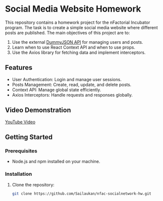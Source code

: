 # Social Media Website Homework

This repository contains a homework project for the nFactorial Incubator program. The task is to create a simple social media website where different posts are published. The main objectives of this project are to:

1. Use the external [DummyJSON API](https://dummyjson.com/) for managing users and posts.
2. Learn when to use React Context API and when to use props.
3. Use the Axios library for fetching data and implement interceptors.

## Features

- User Authentication: Login and manage user sessions.
- Posts Management: Create, read, update, and delete posts.
- Context API: Manage global state efficiently.
- Axios Interceptors: Handle requests and responses globally.

## Video Demonstration

[YouTube Video](https://youtu.be/O0qHeXfAzAM?si=BB9KbgiOsEfxno_d)

## Getting Started

### Prerequisites

- Node.js and npm installed on your machine.

### Installation

1. Clone the repository:

   ```bash
   git clone https://github.com/Sailaukan/nfac-socialnetwork-hw.git
